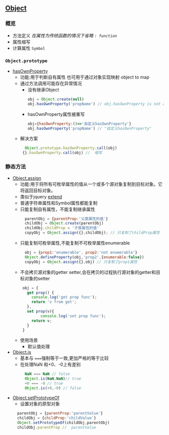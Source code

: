 ## [Object](https://developer.mozilla.org/zh-CN/docs/Web/JavaScript/Reference/Global_Objects/Object)

### 概览
  - 方法定义 *在属性为传统函数的情况下省略 ```: function```*
  - 属性缩写
  - 计算属性 ```Symbol```



### ```Object.prototype```
- [hasOwnProperty](https://developer.mozilla.org/zh-CN/docs/Web/JavaScript/Reference/Global_Objects/Object/hasOwnProperty)
  - 功能:用于判断自有属性  也可用于通过对象实现映射 object to map
  - 通过方法调用可能存在异常情况
    - 没有继承Object
      ``` javascript
      obj = Object.create(null)
      obj.hasOwnProperty('propName') // obj.hasOwnProperty is not a function
      ```
    - hasOwnProperty属性被重写
      ``` javascript
      obj={hasOwnProperty:()=>'自定义hasOwnProperty'} 
      obj.hasOwnProperty('propName') // "自定义hasOwnProperty"
      ```
  - 解决方案  
    ```  javascript
      Object.prototype.hasOwnProperty.call(obj) 
     {}.hasOwnProperty.call(obj) //  缩写
    ```
    
### 静态方法
  - [Object.assign](https://developer.mozilla.org/zh-CN/docs/Web/JavaScript/Reference/Global_Objects/Object/assign)
    - 功能:用于将所有可枚举属性的值从一个或多个源对象复制到目标对象。它将返回目标对象。
    - 类似于jquery [extend](http://api.jquery.com/jquery.extend/)
    - 普通字符串属性和Symbol属性都能复制
    - 只能复制自有属性，不能复制继承属性
      ``` js
        parentObj = {parentProp:'父类属性的值'}
        childObj = Object.create(parentObj)
        childObj.childProp = '子类属性的值'
        copyObj = Object.assign({},childObj); // 只复制了childProp属性
      ```
    - 只能复制可枚举属性,不能复制不可枚举属性enumerable
      ``` js
        obj = {prop1:'enumerable', prop2:'not enumerable'}
        Object.defineProperty(obj,'prop2',{enumerable:false})
        copyObj = Object.assign({},obj) // 只复制了prop1属性
      ```
     - 不会拷贝源对象的getter setter,会在拷贝的过程执行源对象的getter和目标对象的setter
       ``` js
        obj = {
          get prop() {
            console.log('get prop func');
            return 'v from get';
          },
          set prop(v){
                console.log('set prop func');
            return v;
          }
        }
       ```
     - 使用场景
       - 默认值处理
  - [Object.is](https://developer.mozilla.org/zh-CN/docs/Web/JavaScript/Reference/Global_Objects/Object/is) 
    - 基本与 ```===```强制等于一致,更加严格的等于比较
    - 在处理NaN 和+0、-0上有差别 
      ``` js
        NaN === NaN // false
        Object.is(NaN,NaN)// true
        +0 === -0 // true
        Object.is(+0,-0) // false
      ```
 - [Object.setPrototypeOf](https://developer.mozilla.org/zh-CN/docs/Web/JavaScript/Reference/Global_Objects/Object/setPrototypeOf) 
   - 设置对象的原型对象
    ``` js
      parentObj = {parentProp:'parentValue'}
      childObj = {childProp:'childValue'}
      Object.setPrototypeOf(childObj,parentObj)
      childObj.parentProp //  parentValue
    ```
